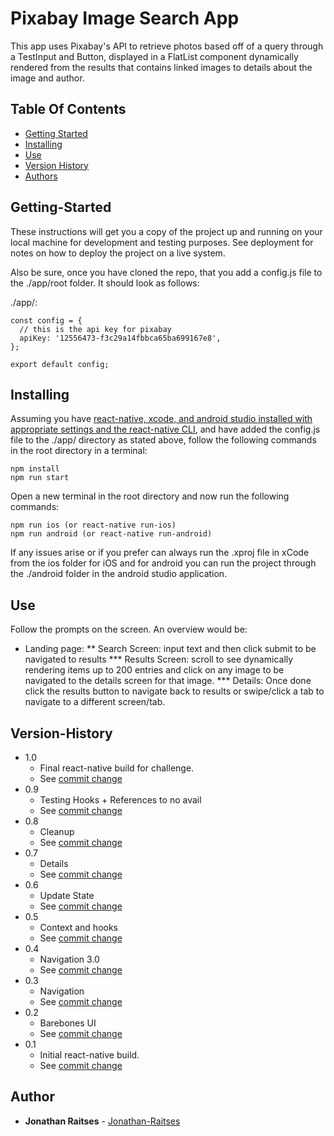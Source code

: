 # Pixabay Image Search App

  This app uses Pixabay's API to retrieve photos based off of a query through a TestInput and Button, displayed in a FlatList component dynamically rendered from the results that contains linked images to details about the image and author.

## Table Of Contents

* [Getting Started](#Getting-Started)
* [Installing](#Installing)
* [Use](#Use)
* [Version History](#Version-History)
* [Authors](#Authors)

<!-- toc -->

## Getting-Started

These instructions will get you a copy of the project up and running on your local machine for development and testing purposes. See deployment for notes on how to deploy the project on a live system.

Also be sure, once you have cloned the repo, that you add a config.js file to the ./app/root folder. It should look as follows:

./app/:
```
const config = {
  // this is the api key for pixabay
  apiKey: '12556473-f3c29a14fbbca65ba699167e8',
};

export default config;
```

## Installing

Assuming you have [react-native, xcode, and android studio installed with appropriate settings and the react-native CLI](https://facebook.github.io/react-native/docs/getting-started), and have added the config.js file to the ./app/ directory as stated above, follow the following commands in the root directory in a terminal:

```
npm install
npm run start
```

Open a new terminal in the root directory and now run the following commands:
```
npm run ios (or react-native run-ios)
npm run android (or react-native run-android)
```

If any issues arise or if you prefer can always run the .xproj file in xCode from the ios folder for iOS and for android you can run the project through the ./android folder in the android studio application.

## Use

Follow the prompts on the screen. An overview would be:
* Landing page: 
  ** Search Screen: input text and then click submit to be navigated to results
    *** Results Screen: scroll to see dynamically rendering items up to 200 entries and click on any image to 
    be navigated to the details screen for that image.
      *** Details: Once done click the results button to navigate back to results or swipe/click a tab to navigate
      to a different screen/tab.

## Version-History
* 1.0
    * Final react-native build for challenge.
    * See [commit change](https://github.com/jonathan-raitses/Pixabay-Image-Search-App/commit/e2954424efd312d781471f8e78122d54e0b0f6e6)
* 0.9
    * Testing Hooks + References to no avail
    * See [commit change](https://github.com/jonathan-raitses/Pixabay-Image-Search-App/commit/922f37998b64b6e9eb905b185e63ce1415e2fccc)
* 0.8
    * Cleanup
    * See [commit change](https://github.com/jonathan-raitses/Pixabay-Image-Search-App/commit/421da4415e7a5c640d0d113b2e8d286298c6e260)
* 0.7
    * Details
    * See [commit change](https://github.com/jonathan-raitses/Pixabay-Image-Search-App/commit/af6afdc345a4367e5f9068e16ebbd08be99caa7c)
* 0.6
    * Update State
    * See [commit change](https://github.com/jonathan-raitses/Pixabay-Image-Search-App/commit/92914b19e8aa1e876a98039e9c3ccfc6ae44fc95)
* 0.5
    * Context and hooks
    * See [commit change](https://github.com/jonathan-raitses/Pixabay-Image-Search-App/commit/fbdfa43b632bde9b10d98e302a5695ef1918a3ee)
* 0.4
    * Navigation 3.0
    * See [commit change](https://github.com/jonathan-raitses/Pixabay-Image-Search-App/commit/f64fedd3889762245420b99aff62ef2b211e7612)
* 0.3
    * Navigation
    * See [commit change](https://github.com/jonathan-raitses/Pixabay-Image-Search-App/commit/fe668597a60bef3024d065497e936a8d91e88515)
* 0.2
    * Barebones UI
    * See [commit change](https://github.com/jonathan-raitses/Pixabay-Image-Search-App/commit/9a772742e7a7983707a2042d72871b3d137a7bf6)
* 0.1
    * Initial react-native build.
    * See [commit change](https://github.com/jonathan-raitses/Pixabay-Image-Search-App/commit/26f66789f0898a2b60d9c62438f254644eaa0dd8)

## Author

* **Jonathan Raitses** - [Jonathan-Raitses](https://github.com/jonathan-raitses)
